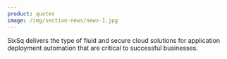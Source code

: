 ```yaml
---
product: quotes
image: /img/section-news/news-1.jpg
---
```


SixSq delivers the type of fluid and secure cloud solutions for application deployment automation that are critical to successful businesses.
